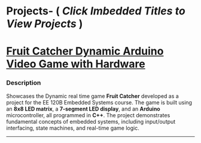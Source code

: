 # Projects- ( _Click Imbedded Titles to View Projects_ ) 
# [Fruit Catcher Dynamic Arduino Video Game with Hardware](https://github.com/angelcollicazares/Fruit-Catcher-Dynamic-Arcade-Game)

### Description  
Showcases the Dynamic real time game  **Fruit Catcher** developed as a project for the EE 120B Embedded Systems course. The game is built using an **8x8 LED matrix**, a **7-segment LED display**, and an **Arduino** microcontroller, all programmed in **C++**. The project demonstrates fundamental concepts of embedded systems, including input/output interfacing, state machines, and real-time game logic.

---

